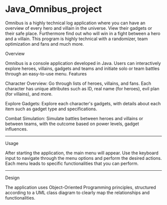 # Java_Omnibus_project
Omnibus is a highly technical log application where you can have an overview of every hero and villain in the universe. View their gadgets or their safe place. Furthermore find out who will win in a fight between a hero and a villain. This program is highly technical with a randomizer, team optimization and fans and much more.

Overview

Omnibus is a console application developed in Java. Users can interactively explore heroes, villains, gadgets and teams and initiate solo or team battles through an easy-to-use menu. 
Features

Character Overview: Go through lists of heroes, villains, and fans. Each character has unique attributes such as ID, real name (for heroes), evil plan (for villains), and more.

Explore Gadgets: Explore each character's gadgets, with details about each item such as gadget type and specifications.

Combat Simulation: Simulate battles between heroes and villains or between teams, with the outcome based on power levels, gadget influences.
-------------------------------------------------- --------------------

Usage

After starting the application, the main menu will appear. Use the keyboard input to navigate through the menu options and perform the desired actions. Each menu leads to specific functionalities that you can perform.
-------------------------------------------------- --------------------

Design

The application uses Object-Oriented Programming principles, structured according to a UML class diagram to clearly map the relationships and functionalities.
